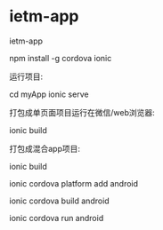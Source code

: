 # ietm-app
ietm-app

npm install -g cordova ionic

运行项目:

cd myApp
ionic serve

打包成单页面项目运行在微信/web浏览器:

ionic build

打包成混合app项目:

ionic build

ionic cordova platform add android

ionic cordova build android

ionic cordova run android